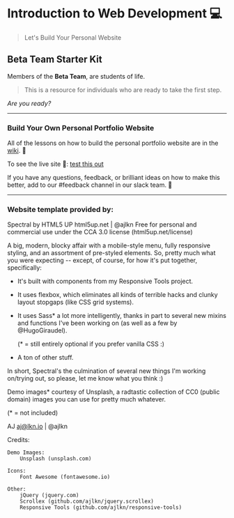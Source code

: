 # Introduction to Web Development :computer:

>Let's Build Your Personal Website

## Beta Team Starter Kit

Members of the **Beta Team**, are students of life. 

>This is a resource for individuals who are ready to take the first step.  

_Are you ready?_

***
### Build Your Own Personal Portfolio Website

All of the lessons on how to build the personal portfolio website are in the [wiki](https://github.com/madipfaff/betateam/wiki). :wrench: 

To see the live site :eyes::  [test this out](https://withmadi.co)

If you have any questions, feedback, or brilliant ideas on how to make this better, add to our #feedback channel in our slack team. :tada:

***

### Website template provided by:
Spectral by HTML5 UP
html5up.net | @ajlkn
Free for personal and commercial use under the CCA 3.0 license (html5up.net/license)


A big, modern, blocky affair with a mobile-style menu, fully responsive styling,
and an assortment of pre-styled elements. So, pretty much what you were expecting
-- except, of course, for how it's put together, specifically:

- It's built with components from my Responsive Tools project.

- It uses flexbox, which eliminates all kinds of terrible hacks and clunky layout
  stopgaps (like CSS grid systems).

- It uses Sass* a lot more intelligently, thanks in part to several new mixins
  and functions I've been working on (as well as a few by @HugoGiraudel).

  (* = still entirely optional if you prefer vanilla CSS :)

- A ton of other stuff.

In short, Spectral's the culmination of several new things I'm working on/trying out,
so please, let me know what you think :)

Demo images* courtesy of Unsplash, a radtastic collection of CC0 (public domain) images
you can use for pretty much whatever.

(* = not included)

AJ
aj@lkn.io | @ajlkn


Credits:

	Demo Images:
		Unsplash (unsplash.com)

	Icons:
		Font Awesome (fontawesome.io)

	Other:
		jQuery (jquery.com)
		Scrollex (github.com/ajlkn/jquery.scrollex)
		Responsive Tools (github.com/ajlkn/responsive-tools)

